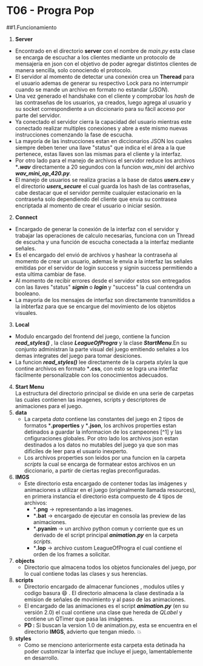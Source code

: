 # T06 - Progra Pop
 
##1.Funcionamiento
 
1. **Server**
 * Encontrado en el directorio **server** con el nombre de *main.py* esta clase se encarga de escuchar a los clientes mediante un protocolo de mensajería en json con el objetivo de poder agregar distintos clientes de manera sencilla, solo conociendo el protocolo.
 * El servidor al momento de detectar una conexión crea un **Theread** para el usuario ademas de generar su respectivo Lock para no interrumpir cuando se mande un archivo en formato no estandar (*JSON*).
 * Una vez generado el handshake con el cliente y comprobar los *hash* de las contraseñas de los usuarios, ya creados, luego agrega al usuario y su socket correspondiente a un diccionario para su fácil acceso por parte del servidor.
 * Ya conectado el servidor cierra la capacidad del usuario mientras este conectado realizar multiples conexiones y abre a este mismo nuevas instrucciones comenzando la fase de escucha.
 * La mayoría de las instrucciones estan en diccionarios JSON los cuales siempre deben tener una llave "status" que indica el el área a la que pertenece, estas llaves son las mismas para el cliente y la interfaz.
 * Por otro lado para el manejo de archivos el servidor reduce los archivos ****.wav*** directamente a 20 segundos con la funcion *wav_mini* del archivo ***wav_mini_op_420.py***.
 * El manejo de usuarios se realiza gracias a la base de datos ***users.csv*** y el directorio ***users_secure*** el cual guarda los hash de las contraseñas, cabe destacar que el servidor permite cualquier estacionario en la contraseña solo dependiendo del cliente que envia su contrasea encriptada al momento de crear el usuario o iniciar sesión.
2. **Connect**
 * Encargado de generar la conexión de la interfaz con el servidor y trabajar las operaciones de calculo necesarias, funciona con un Thread de escucha y una función de escucha conectada a la interfaz mediante señales.
 * Es el encargado del envió de archivos y hashear la contraseña al momento de crear un usuario, ademas le envia a la interfaz las señales emitidas por el servidor de login success y signin success permitiendo a esta ultima  cambiar de fase.
 * Al momento de recibir errores desde el servidor estos son entregados con las llaves "status" ***signin*** o ***login*** y "success" la cual contendra un booleano.
 * La mayoria de los mensajes de interfaz son directamente transmitidos a la inbterfaz para que se encargue del movimiento de los objetos visuales.
3. **Local**
 * Modulo encargado del frontend del juego, contiene la funcion ***read_styles()*** , la clase ***LeagueOfProgra*** y la clase ***StartMenu***.En su conjunto administran la parte visual del juego emitiendo señales a los demas integrates del juego para tomar desiciones.
 * La funcion ***read_styles()*** lee directamente de la carpeta *styles* la que contine archivos en formato ***.css**, con esto se logra una interfaz fácilmente personalizable con los conocimientos adecuados.
4. **Start Menu**    
 La estructura del directorio principal se divide en una serie de carpetas las cuales contienen las imagenes, scripts y descriptores de animaciones para el juego.
 1. **data**
     * La carpeta *data* contiene las constantes del juego en 2 tipos de formatos ***.properties** y ***.json**, los archivos properties estan detinados a guardar la informacion de los campeones [^1] y las cnfiguraciones globales. Por otro lado los archivos json estan destinados a los datos no mutables del juego ya que son mas dificiles de leer para el usuario inexperto.
     * Los archivos properties son leidos por una funcion en la carpeta *scripts* la cual se encarga de formatear estos archivos en un diccionario, a partir de ciertas reglas preconfiguradas.
 2. **IMGS**
     * Este directorio esta encargado de contener todas las imágenes y animaciones a utilizar en el juego (originalmente llamada resources), en primera instancia el directorio esta compuesto de 4 tipos de archivos: 
         *  ***.png** -> representando a las imagenes.
         *  ***.bat** -> encargado de ejecutar en consola las preview de las animaciones.
         *  ***.pyanim** -> un archivo python comun y corriente que es un derivado de el script principal ***animation.py*** en la carpeta *scripts*.
         *  ***.lop** -> archivo custom LeagueOfProgra el cual contiene el orden de los frames a solicitar.
 1. **objects**
     * Directorio que almacena todos los objetos funcionales del juego, por lo cual contiene todas las clases y sus herencias.
 1. **scripts**
     * Directorio encargado de almacenar funciones , modulos utiles y codigo basura :smile: . El directorio almacena la clase destinada a la emision de señales de movimiento y al paso de las animaciones.
     * El encargado de las animaciones es el script ***animation.py*** (en su versión 2.0) el cual contiene una clase que hereda de *QLabel* y contiene un QTimer que pasa las imágenes.
     * **PD :** Si buscan la version 1.0 de animation.py, esta se encuentra en el directorio **IMGS**, advierto que tengan miedo. :boom:
 1. **styles**
     * Como se menciono anteriormente esta carpeta esta detinada ha poder customizar la interfaz que incluye el juego, lamentablemente en desarrollo.